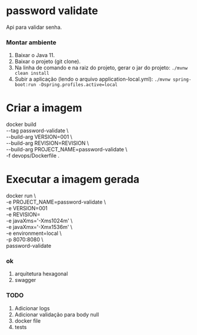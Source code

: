 # password validate

Api para validar senha.

### Montar ambiente

1. Baixar o Java 11.
2. Baixar o projeto (git clone).
3. Na linha de comando e na raiz do projeto, gerar o jar do projeto:
   `./mvnw clean install`
4. Subir a aplicação (lendo o arquivo application-local.yml):
   `./mvnw spring-boot:run -Dspring.profiles.active=local`

# Criar a imagem
docker build \
--tag password-validate \        
--build-arg VERSION=001 \         
--build-arg REVISION=REVISION \         
--build-arg PROJECT_NAME=password-validate \     
-f devops/Dockerfile .

# Executar a imagem gerada
docker run \     
-e PROJECT_NAME=password-validate \         
-e VERSION=001 \
-e REVISION= \
-e javaXms='-Xms1024m' \         
-e javaXmx='-Xmx1536m' \      
-e environment=local \         
-p 8070:8080 \     
password-validate

### ok
1. arquitetura hexagonal
2. swagger


### TODO
1. Adicionar logs
2. Adicionar validação para body null
3. docker file
4. tests